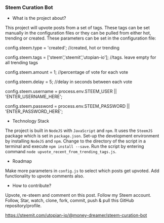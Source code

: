 ### Steem Curation Bot
- What is the project about?

This project will upvote posts from a set of tags. These tags can be set manually in the configuration files or they can be pulled from either hot, trending or created. These parameters can be set in the configuration file:

config.steem.type =  'created'; //created, hot or trending

config.steem.tags =  ['steem','steemit','utopian-io']; //tags. leave empty for all trending tags

config.steem.amount = 1; //percentage of vote for each vote

config.steem.delay = 5; //delay in seconds between each vote

config.steem.username = process.env.STEEM_USER || 'ENTER_USERNAME_HERE';

config.steem.password =  process.env.STEEM_PASSWORD || 'ENTER_PASSWORD_HERE';


- Technology Stack

The project is built in `NodeJS` with `JavaScript` and `npm`. It uses the `SteemJS` package which is set in `package.json`. Set-up the development environment by installing `NodeJS` and `npm`. Change to the directory of the script in a terminal and execute `npm install --save`. Run the script by entering command `node upvote_recent_from_trending_tags.js`.

- Roadmap

Make more parameters in `config.js` to select which posts get upvoted.
Add functionality to upvote comments also.

- How to contribute?

Upvote, re-steem and comment on this post. Follow my Steem account. Follow, Star, watch, clone, fork, commit, push & pull this GitHub repository/profile.

https://steemit.com/utopian-io/@money-dreamer/steem-curation-bot
